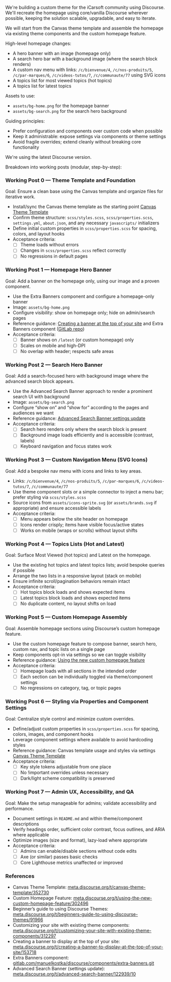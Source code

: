 We're building a custom theme for the iCarsoft community using Discourse.
We'll recreate the homepage using core/vanilla Discourse wherever possible, keeping the solution scalable, upgradable, and easy to iterate.

We will start from the Canvas theme template and assemble the homepage via existing theme components and the custom homepage feature.

High-level homepage changes:
- A hero banner with an image (homepage only)
- A search hero bar with a background image (where the search block renders)
- A custom nav menu with links: `/c/bienvenue/4`, `/c/nos-produits/5`, `/c/par-marques/6`, `/c/videos-tutos/7`, `/c/communaute/77` using SVG icons
- A topics list for most viewed topics (hot topics)
- A topics list for latest topics

Assets to use:
- `assets/bg-home.png` for the homepage banner
- `assets/bg-search.png` for the search hero background

Guiding principles:
- Prefer configuration and components over custom code when possible
- Keep it administrable: expose settings via components or theme settings
- Avoid fragile overrides; extend cleanly without breaking core functionality

We're using the latest Discourse version.

Breakdown into working posts (modular, step-by-step):

### Working Post 0 — Theme Template and Foundation
Goal: Ensure a clean base using the Canvas template and organize files for iterative work.
- Install/sync the Canvas theme template as the starting point [Canvas Theme Template](https://meta.discourse.org/t/canvas-theme-template/352730)
- Confirm theme structure: `scss/styles.scss`, `scss/properties.scss`, `settings.yml`, `about.json`, and any necessary `javascripts/` initializers
- Define initial custom properties in `scss/properties.scss` for spacing, colors, and layout hooks
- Acceptance criteria:
  - [ ] Theme loads without errors
  - [ ] Changes in `scss/properties.scss` reflect correctly
  - [ ] No regressions in default pages

### Working Post 1 — Homepage Hero Banner
Goal: Add a banner on the homepage only, using our image and a proven component.
- Use the Extra Banners component and configure a homepage-only banner
- Image: `assets/bg-home.png`
- Configure visibility: show on homepage only; hide on admin/search pages
- Reference guidance: [Creating a banner at the top of your site](https://meta.discourse.org/t/creating-a-banner-to-display-at-the-top-of-your-site/153718) and Extra Banners component ([GitLab repo](https://gitlab.com/manuelkostka/discourse/components/extra-banners.git))
- Acceptance criteria:
  - [ ] Banner shows on `/latest` (or custom homepage) only
  - [ ] Scales on mobile and high-DPI
  - [ ] No overlap with header; respects safe areas

### Working Post 2 — Search Hero Banner
Goal: Add a search-focused hero with background image where the advanced search block appears.
- Use the Advanced Search Banner approach to render a prominent search UI with background
- Image: `assets/bg-search.png`
- Configure “show on” and “show for” according to the pages and audiences we want
- Reference guidance: [Advanced Search Banner settings update](https://meta.discourse.org/t/advanced-search-banner/122939/10)
- Acceptance criteria:
  - [ ] Search hero renders only where the search block is present
  - [ ] Background image loads efficiently and is accessible (contrast, labels)
  - [ ] Keyboard navigation and focus states work

### Working Post 3 — Custom Navigation Menu (SVG Icons)
Goal: Add a bespoke nav menu with icons and links to key areas.
- Links: `/c/bienvenue/4`, `/c/nos-produits/5`, `/c/par-marques/6`, `/c/videos-tutos/7`, `/c/communaute/77`
- Use theme component slots or a simple connector to inject a menu bar; prefer styling via `scss/styles.scss`
- Source icons from `assets/icons-sprite.svg` (or `assets/brands.svg` if appropriate) and ensure accessible labels
- Acceptance criteria:
  - [ ] Menu appears below the site header on homepage
  - [ ] Icons render crisply; items have visible focus/active states
  - [ ] Works on mobile (wraps or scrolls) without layout shifts

### Working Post 4 — Topics Lists (Hot and Latest)
Goal: Surface Most Viewed (hot topics) and Latest on the homepage.
- Use the existing hot topics and latest topics lists; avoid bespoke queries if possible
- Arrange the two lists in a responsive layout (stack on mobile)
- Ensure infinite scroll/pagination behaviors remain intact
- Acceptance criteria:
  - [ ] Hot topics block loads and shows expected items
  - [ ] Latest topics block loads and shows expected items
  - [ ] No duplicate content, no layout shifts on load

### Working Post 5 — Custom Homepage Assembly
Goal: Assemble homepage sections using Discourse’s custom homepage feature.
- Use the custom homepage feature to compose banner, search hero, custom nav, and topic lists on a single page
- Keep components opt-in via settings so we can toggle visibility
- Reference guidance: [Using the new custom homepage feature](https://meta.discourse.org/t/using-the-new-custom-homepage-feature/302496)
- Acceptance criteria:
  - [ ] Homepage loads with all sections in the intended order
  - [ ] Each section can be individually toggled via theme/component settings
  - [ ] No regressions on category, tag, or topic pages

### Working Post 6 — Styling via Properties and Component Settings
Goal: Centralize style control and minimize custom overrides.
- Define/adjust custom properties in `scss/properties.scss` for spacing, colors, images, and component hooks
- Leverage component settings where available to avoid hardcoding styles
- Reference guidance: Canvas template usage and styles via settings [Canvas Theme Template](https://meta.discourse.org/t/canvas-theme-template/352730)
- Acceptance criteria:
  - [ ] Key style tokens adjustable from one place
  - [ ] No !important overrides unless necessary
  - [ ] Dark/light scheme compatibility is preserved

### Working Post 7 — Admin UX, Accessibility, and QA
Goal: Make the setup manageable for admins; validate accessibility and performance.
- Document settings in `README.md` and within theme/component descriptions
- Verify headings order, sufficient color contrast, focus outlines, and ARIA where applicable
- Optimize images (size and format), lazy-load where appropriate
- Acceptance criteria:
  - [ ] Admins can enable/disable sections without code edits
  - [ ] Axe (or similar) passes basic checks
  - [ ] Core Lighthouse metrics unaffected or improved

### References
- Canvas Theme Template: [meta.discourse.org/t/canvas-theme-template/352730](https://meta.discourse.org/t/canvas-theme-template/352730)
- Custom Homepage Feature: [meta.discourse.org/t/using-the-new-custom-homepage-feature/302496](https://meta.discourse.org/t/using-the-new-custom-homepage-feature/302496)
- Beginner’s guide to using Discourse Themes: [meta.discourse.org/t/beginners-guide-to-using-discourse-themes/91966](https://meta.discourse.org/t/beginners-guide-to-using-discourse-themes/91966)
- Customizing your site with existing theme components: [meta.discourse.org/t/customizing-your-site-with-existing-theme-components/312297](https://meta.discourse.org/t/customizing-your-site-with-existing-theme-components/312297)
- Creating a banner to display at the top of your site: [meta.discourse.org/t/creating-a-banner-to-display-at-the-top-of-your-site/153718](https://meta.discourse.org/t/creating-a-banner-to-display-at-the-top-of-your-site/153718)
- Extra Banners component: [gitlab.com/manuelkostka/discourse/components/extra-banners.git](https://gitlab.com/manuelkostka/discourse/components/extra-banners.git)
- Advanced Search Banner (settings update): [meta.discourse.org/t/advanced-search-banner/122939/10](https://meta.discourse.org/t/advanced-search-banner/122939/10)